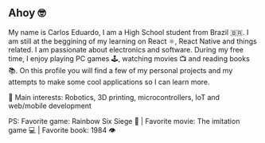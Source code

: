 <h2>Ahoy 🤓</h2>
<p>My name is Carlos Eduardo, I am a High School student from Brazil 🇧🇷. I am still at the beggining
of my learning on React ⚛️, React Native and things related. I am passionate about electronics and software.
During my free time, I enjoy playing PC games 🕹️, watching movies 📺 and reading books 📚. On this profile you will find a few of
my personal projects and my attempts to make some cool applications so I can learn more.

🤖 Main interests: Robotics, 3D printing, microcontrollers, IoT and web/mobile development

PS: Favorite game: Rainbow Six Siege 🔫 | Favorite movie: The imitation game 💻 | Favorite book: 1984 👁️</p>

